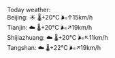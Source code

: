 Today weather:  
Beijing: ☀️   🌡️+20°C 🌬️↑15km/h  
Tianjin: ☁️   🌡️+20°C 🌬️↗19km/h  
Shijiazhuang: ☁️   🌡️+20°C 🌬️↖11km/h  
Tangshan: ☁️   🌡️+22°C 🌬️↗19km/h  
